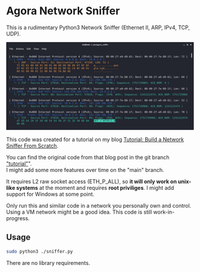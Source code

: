 # Agora Network Sniffer

This is a rudimentary Python3 Network Sniffer (Ethernet II, ARP, IPv4, TCP, UDP).

![](./docs/sniffer_a4.png)

This code was created for a tutorial on my blog [Tutorial: Build a Network Sniffer From Scratch](https://secoats.github.io/tutorial/ethernet_sniffer/).  

You can find the original code from that blog post in the git branch ["tutorial"](https://github.com/secoats/agora_sniffer/tree/tutorial)".  
I might add some more features over time on the "main" branch.

It requires L2 raw socket access (ETH_P_ALL), so **it will only work on unix-like systems** at the moment and requires **root priviliges**. I might add support for Windows at some point.

Only run this and similar code in a network you personally own and control. Using a VM network might be a good idea. This code is still work-in-progress.


## Usage

```bash
sudo python3 ./sniffer.py
```

There are no library requirements.
